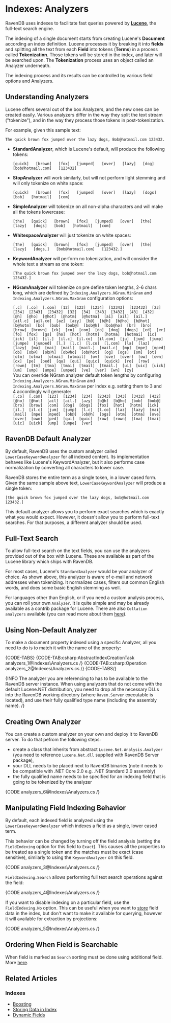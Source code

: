 # Indexes: Analyzers

RavenDB uses indexes to facilitate fast queries powered by [**Lucene**](http://lucene.apache.org/), the full-text search engine.

The indexing of a single document starts from creating Lucene's **Document** according an index definition. Lucene processes it by breaking it into **fields** and splitting all the text
from each **Field** into tokens (**Terms**) in a process called **Tokenization**. Those tokens will be stored in the index, and later will be searched upon.
The **Tokenization** process uses an object called an Analyzer underneath.

The indexing process and its results can be controlled by various field options and Analyzers.

## Understanding Analyzers

Lucene offers several out of the box Analyzers, and the new ones can be created easily. Various analyzers differ in the way they split the text stream ("tokenize"), and in the way they process those tokens in post-tokenization.

For example, given this sample text:

`The quick brown fox jumped over the lazy dogs, Bob@hotmail.com 123432.`

* **StandardAnalyzer**, which is Lucene's default, will produce the following tokens:

    `[quick]   [brown]   [fox]   [jumped]   [over]   [lazy]   [dog]   [bob@hotmail.com]   [123432]`

* **StopAnalyzer** will work similarly, but will not perform light stemming and will only tokenize on white space:

    `[quick]   [brown]   [fox]   [jumped]   [over]   [lazy]   [dogs]   [bob]   [hotmail]   [com]`

* **SimpleAnalyzer** will tokenize on all non-alpha characters and will make all the tokens lowercase:

    `[the]   [quick]   [brown]   [fox]   [jumped]   [over]   [the]   [lazy]   [dogs]   [bob]   [hotmail]   [com]`

* **WhitespaceAnalyzer** will just tokenize on white spaces:

    `[The]   [quick]   [brown]   [fox]   [jumped]   [over]   [the]   [lazy]   [dogs,]   [bob@hotmail.com]   [123432.]`

* **KeywordAnalyzer** will perform no tokenization, and will consider the whole text a stream as one token:

    `[The quick brown fox jumped over the lazy dogs, bob@hotmail.com 123432.]`

* **NGramAnalyzer** will tokenize on pre define token lengths, 2-6 chars long, which are defined by `Indexing.Analyzers.NGram.MinGram` and `Indexing.Analyzers.NGram.MaxGram` configuration options:  
  
   `[.c]  [.co]  [.com]  [12]  [123]  [1234]  [12343]  [123432]  [23]  [234]  [2343]  [23432]  [32]  [34]  [343]  [3432]  [43]  [432]  [@h]  [@ho]  [@hot]  [@hotm]  [@hotma]  [ai]  [ail]  [ail.]  [ail.c]  [ail.co]  [az]  [azy]  [b@]  [b@h]  [b@ho]  [b@hot]  [b@hotm]  [bo]  [bob]  [bob@]  [bob@h]  [bob@ho]  [br]  [bro]  [brow]  [brown]  [ck]  [co]  [com]  [do]  [dog]  [dogs]  [ed]  [er]  [fo]  [fox]  [gs]  [ho]  [hot]  [hotm]  [hotma]  [hotmai]  [ic]  [ick]  [il]  [il.]  [il.c]  [il.co]  [il.com]  [ju]  [jum]  [jump]  [jumpe]  [jumped]  [l.]  [l.c]  [l.co]  [l.com]  [la]  [laz]  [lazy]  [ma]  [mai]  [mail]  [mail.]  [mail.c]  [mp]  [mpe]  [mped]  [ob]  [ob@]  [ob@h]  [ob@ho]  [ob@hot]  [og]  [ogs]  [om]  [ot]  [otm]  [otma]  [otmai]  [otmail]  [ov]  [ove]  [over]  [ow]  [own]  [ox]  [pe]  [ped]  [qu]  [qui]  [quic]  [quick]  [ro]  [row]  [rown]  [tm]  [tma]  [tmai]  [tmail]  [tmail.]  [ui]  [uic]  [uick]  [um]  [ump]  [umpe]  [umped]  [ve]  [ver]  [wn]  [zy]`  
   You can override NGram analyzer default token lengths by configuring `Indexing.Analyzers.NGram.MinGram` and `Indexing.Analyzers.NGram.MaxGram` per index e.g. setting them to 3 and 4 accordingly will generate:  
   `[.co]  [.com]  [123]  [1234]  [234]  [2343]  [343]  [3432]  [432]  [@ho]  [@hot]  [ail]  [ail.]  [azy]  [b@h]  [b@ho]  [bob]  [bob@]  [bro]  [brow]  [com]  [dog]  [dogs]  [fox]  [hot]  [hotm]  [ick]  [il.]  [il.c]  [jum]  [jump]  [l.c]  [l.co]  [laz]  [lazy]  [mai]  [mail]  [mpe]  [mped]  [ob@]  [ob@h]  [ogs]  [otm]  [otma]  [ove]  [over]  [own]  [ped]  [qui]  [quic]  [row]  [rown]  [tma]  [tmai]  [uic]  [uick]  [ump]  [umpe]  [ver]  `  
## RavenDB Default Analyzer

By default, RavenDB uses the custom analyzer called `LowerCaseKeywordAnalyzer` for all indexed content. Its implementation behaves like Lucene's KeywordAnalyzer, but it also performs case normalization by converting all characters to lower case. 

RavenDB stores the entire term as a single token, in a lower cased form. Given the same sample above text, `LowerCaseKeywordAnalyzer` will produce a single token:

`[the quick brown fox jumped over the lazy dogs, bob@hotmail.com 123432.]`

This default analyzer allows you to perform exact searches which is exactly what you would expect. However, it doesn't allow you to perform full-text searches. For that purposes, a different analyzer should be used.

## Full-Text Search

To allow full-text search on the text fields, you can use the analyzers provided out of the box with Lucene. These are available as part of the Lucene library which ships with RavenDB.

For most cases, Lucene's `StandardAnalyzer` would be your analyzer of choice. As shown above, this analyzer is aware of e-mail and network addresses when tokenizing. It normalizes cases, filters out common English words, and does some basic English stemming as well.

For languages other than English, or if you need a custom analysis process, you can roll your own `Analyzer`. It is quite simple and may be already available as a contrib package for Lucene. 
There are also `Collation analyzers` available (you can read more about them [here](../indexes/sorting-and-collation#collation)).

## Using Non-Default Analyzer

To make a document property indexed using a specific Analyzer, all you need to do is to match it with the name of the property:

{CODE-TABS}
{CODE-TAB:csharp:AbstractIndexCreationTask analyzers_1@Indexes\Analyzers.cs /}
{CODE-TAB:csharp:Operation analyzers_2@Indexes\Analyzers.cs /}
{CODE-TABS/}

{INFO The analyzer you are referencing to has to be available to the RavenDB server instance. When using analyzers that do not come with the default Lucene.NET distribution, you need to drop all the necessary DLLs into the RavenDB working directory (where `Raven.Server` executable is located), and use their fully qualified type name (including the assembly name). /}

## Creating Own Analyzer

You can create a custom analyzer on your own and deploy it to RavenDB server. To do that pefrom the following steps:

- create a class that inherits from abstract `Lucene.Net.Analysis.Analyzer` (you need to reference `Lucene.Net.dll` supplied with RavenDB Server package),
- your DLL needs to be placed next to RavenDB binaries (note it needs to be compatible with .NET Core 2.0 e.g. .NET Standard 2.0 assembly)
- the fully qualified name needs to be specified for an indexing field that is going to be tokenized by the analyzer

{CODE analyzers_6@Indexes\Analyzers.cs /}

## Manipulating Field Indexing Behavior

By default, each indexed field is analyzed using the `LowerCaseKeywordAnalyzer` which indexes a field as a single, lower cased term.

This behavior can be changed by turning off the field analysis (setting the `FieldIndexing` option for this field to `Exact`). This causes all the properties to be treated as a single token and the matches must be exact (case sensitive), similarly to using the `KeywordAnalyzer` on this field.

{CODE analyzers_3@Indexes\Analyzers.cs /}

`FieldIndexing.Search` allows performing full text search operations against the field:

{CODE analyzers_4@Indexes\Analyzers.cs /}

If you want to disable indexing on a particular field, use the `FieldIndexing.No` option. This can be useful when you want to [store](../indexes/storing-data-in-index) field data in the index, but don't want to make it available for querying, however it will available for extraction by projections:

{CODE analyzers_5@Indexes\Analyzers.cs /}

## Ordering When Field is Searchable

When field is marked as `Search` sorting must be done using additional field. More [here](../indexes/querying/sorting#ordering-when-a-field-is-searchable).

## Related Articles

### Indexes

- [Boosting](../indexes/boosting)
- [Storing Data in Index](../indexes/storing-data-in-index)
- [Dynamic Fields](../indexes/using-dynamic-fields)
